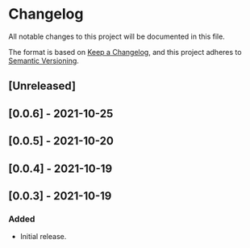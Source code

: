 # Changelog

All notable changes to this project will be documented in this file.

The format is based on [Keep a Changelog](https://keepachangelog.com/en/1.0.0/),
and this project adheres to [Semantic Versioning](https://semver.org/spec/v2.0.0.html).

## [Unreleased]

## [0.0.6] - 2021-10-25

## [0.0.5] - 2021-10-20

## [0.0.4] - 2021-10-19

## [0.0.3] - 2021-10-19

### Added
- Initial release.
